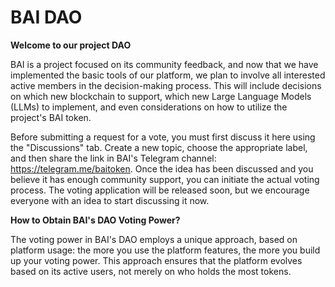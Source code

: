 # BAI DAO

**Welcome to our project DAO**

BAI is a project focused on its community feedback, and now that we have implemented the basic tools of our platform, we plan to involve all interested active members in the decision-making process. This will include decisions on which new blockchain to support, which new Large Language Models (LLMs) to implement, and even considerations on how to utilize the project's BAI token.

Before submitting a request for a vote, you must first discuss it here using the "Discussions" tab. Create a new topic, choose the appropriate label, and then share the link in BAI's Telegram channel: https://telegram.me/baitoken. Once the idea has been discussed and you believe it has enough community support, you can initiate the actual voting process. The voting application will be released soon, but we encourage everyone with an idea to start discussing it now.

**How to Obtain BAI's DAO Voting Power?**

The voting power in BAI's DAO employs a unique approach, based on platform usage: the more you use the platform features, the more you build up your voting power. This approach ensures that the platform evolves based on its active users, not merely on who holds the most tokens.

